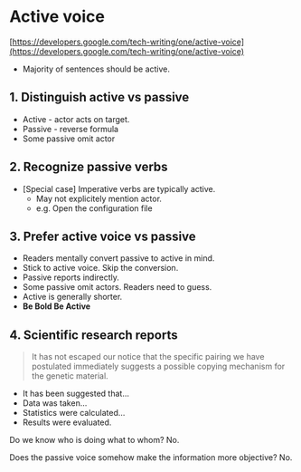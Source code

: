 # Active voice

[https://developers.google.com/tech-writing/one/active-voice](https://developers.google.com/tech-writing/one/active-voice)

- Majority of sentences should be active.

## 1. Distinguish active vs passive

- Active - actor acts on target.
- Passive - reverse formula
- Some passive omit actor

## 2. Recognize passive verbs
- [Special case] Imperative verbs are typically active.
	- May not explicitely mention actor.
	- e.g. Open the configuration file

## 3. Prefer active voice vs passive

- Readers mentally convert passive to active in mind.
- Stick to active voice. Skip the conversion.
- Passive reports indirectly. 
- Some passive omit actors. Readers need to guess.
- Active is generally shorter.
- **Be Bold Be Active**

## 4. Scientific research reports

> It has not escaped our notice that the specific pairing we have postulated immediately suggests a possible copying mechanism for the genetic material.

- It has been suggested that...
- Data was taken...
- Statistics were calculated...
- Results were evaluated.

Do we know who is doing what to whom? No.

Does the passive voice somehow make the information more objective? No.
